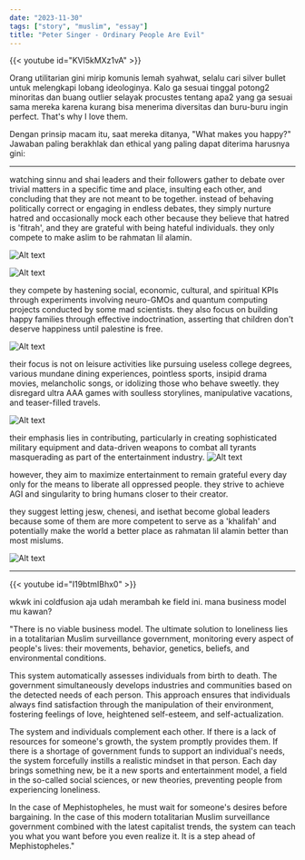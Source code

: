 ```yaml
---
date: "2023-11-30"
tags: ["story", "muslim", "essay"]
title: "Peter Singer - Ordinary People Are Evil"
---
```


{{< youtube id="KVl5kMXz1vA" >}}

Orang utilitarian gini mirip komunis lemah syahwat, selalu cari silver bullet untuk melengkapi lobang ideologinya. Kalo ga sesuai tinggal potong2 minoritas dan buang outlier selayak procustes tentang apa2 yang ga sesuai sama mereka karena kurang bisa menerima diversitas dan buru-buru ingin perfect. That's why I love them. 

Dengan prinsip macam itu, saat mereka ditanya, "What makes you happy?" Jawaban paling berakhlak dan ethical yang paling dapat diterima harusnya gini:

---

watching sinnu and shai leaders and their followers gather to debate over trivial matters in a specific time and place, insulting each other, and concluding that they are not meant to be together. instead of behaving politically correct or engaging in endless debates, they simply nurture hatred and occasionally mock each other because they believe that hatred is 'fitrah', and they are grateful with being hateful individuals. they only compete to make aslim to be rahmatan lil alamin.

![Alt text](_7efaaa08-a668-414c-a178-eeffcf79c843.jpg)

![Alt text](_b234d530-f4c0-45bf-a890-4b5cd9d30fbe.jpg)

they compete by hastening social, economic, cultural, and spiritual KPIs through experiments involving neuro-GMOs and quantum computing projects conducted by some mad scientists. they also focus on building happy families through effective indoctrination, asserting that children don't deserve happiness until palestine is free. 

![Alt text](_4ca9880e-c5f4-4b7b-9f37-073b5597bcb0.jpg)

their focus is not on leisure activities like pursuing useless college degrees, various mundane dining experiences, pointless sports, insipid drama movies, melancholic songs, or idolizing those who behave sweetly. they disregard ultra AAA games with soulless storylines, manipulative vacations, and teaser-filled travels.

![Alt text](_b7b804a7-9964-4f6c-be7f-59c733c9106e.jpg)

their emphasis lies in contributing, particularly in creating sophisticated military equipment and data-driven weapons to combat all tyrants masquerading as part of the entertainment industry. 
![Alt text](_db698567-24f1-47f6-9e9d-61759ced1999.jpg)

however, they aim to maximize entertainment to remain grateful every day only for the means to liberate all oppressed people. they strive to achieve AGI and singularity to bring humans closer to their creator.

they suggest letting jesw, chenesi, and isethat become global leaders because some of them are more competent to serve as a 'khalifah' and potentially make the world a better place as rahmatan lil alamin better than most mislums.

![Alt text](_903338ab-a02e-4bac-9ae7-ce1353a3c61d.jpg)

---

{{< youtube id="I19btmIBhx0" >}}

wkwk ini coldfusion aja udah merambah ke field ini. mana business model
mu kawan?

"There is no viable business model. The ultimate solution to loneliness lies in a totalitarian Muslim surveillance government, monitoring every aspect of people's lives: their movements, behavior, genetics, beliefs, and environmental conditions.

This system automatically assesses individuals from birth to death. The government simultaneously develops industries and communities based on the detected needs of each person. This approach ensures that individuals always find satisfaction through the manipulation of their environment, fostering feelings of love, heightened self-esteem, and self-actualization.

The system and individuals complement each other. If there is a lack of resources for someone's growth, the system promptly provides them. If there is a shortage of government funds to support an individual's needs, the system forcefully instills a realistic mindset in that person. Each day brings something new, be it a new sports and entertainment model, a field in the so-called social sciences, or new theories, preventing people from experiencing loneliness.

In the case of Mephistopheles, he must wait for someone's desires before bargaining. In the case of this modern totalitarian Muslim surveillance government combined with the latest capitalist trends, the system can teach you what you want before you even realize it. It is a step ahead of Mephistopheles."